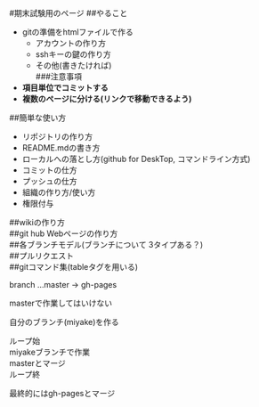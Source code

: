 #期末試験用のページ
##やること
- gitの準備をhtmlファイルで作る  
	- アカウントの作り方  
	- sshキーの鍵の作り方  
	- その他(書きたければ)  
###注意事項  
- **項目単位でコミットする**  
- **複数のページに分ける(リンクで移動できるよう)**  

##簡単な使い方  
- リポジトリの作り方  
- README.mdの書き方  
- ローカルへの落とし方(github for DeskTop, コマンドライン方式)  
- コミットの仕方  
- プッシュの仕方  
- 組織の作り方/使い方
- 権限付与


##wikiの作り方  
##git hub Webページの作り方  
##各ブランチモデル(ブランチについて 3タイプある？)  
##プルリクエスト  
##gitコマンド集(tableタグを用いる)  

branch …master -> gh-pages  

masterで作業してはいけない  

自分のブランチ(miyake)を作る  

ループ始  
miyakeブランチで作業  
masterとマージ  
ループ終  

最終的にはgh-pagesとマージ  



